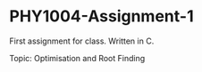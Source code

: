 # PHY1004-Assignment-1
First assignment for class. Written in C.

Topic: Optimisation and Root Finding
